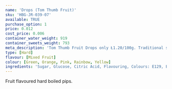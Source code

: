 ```yaml
---
name: 'Drops (Tom Thumb Fruit)'
sku: 'HBG-JR-039-07'
available: TRUE
purchase_option: 1
price: 0.012
cost_price: 0.006
container_water_weight: 919
container_sweets_weight: 793
meta_description: 'Tom Thumb Fruit Drops only Ł1.20/100g. Traditional sweets and more at Humbugs Confectionery Store. Specialists in satisfying your sweet tooth!'
type: [Hard]
flavour: [Mixed Fruit]
colour: [Green, Orange, Pink, Rainbow, Yellow]
ingredients: 'Sugar, Glucose, Citric Acid, Flavouring, Colours: E129, E102, E142, E110'
---
```

Fruit flavoured hard boiled pips.